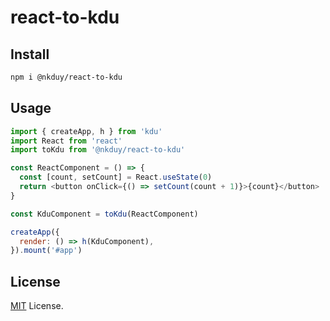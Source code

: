 # react-to-kdu

## Install

```bash
npm i @nkduy/react-to-kdu
```

## Usage

```js
import { createApp, h } from 'kdu'
import React from 'react'
import toKdu from '@nkduy/react-to-kdu'

const ReactComponent = () => {
  const [count, setCount] = React.useState(0)
  return <button onClick={() => setCount(count + 1)}>{count}</button>
}

const KduComponent = toKdu(ReactComponent)

createApp({
  render: () => h(KduComponent),
}).mount('#app')
```

## License

[MIT](./LICENSE) License.
